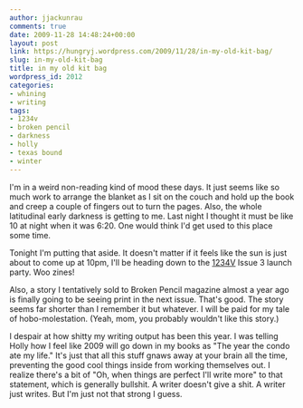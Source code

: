 ```yaml
---
author: jjackunrau
comments: true
date: 2009-11-28 14:48:24+00:00
layout: post
link: https://hungryj.wordpress.com/2009/11/28/in-my-old-kit-bag/
slug: in-my-old-kit-bag
title: in my old kit bag
wordpress_id: 2012
categories:
- whining
- writing
tags:
- 1234v
- broken pencil
- darkness
- holly
- texas bound
- winter
---
```


I'm in a weird non-reading kind of mood these days. It just seems like so much work to arrange the blanket as I sit on the couch and hold up the book and creep a couple of fingers out to turn the pages. Also, the whole latitudinal early darkness is getting to me. Last night I thought it must be like 10 at night when it was 6:20. One would think I'd get used to this place some time. 

Tonight I'm putting that aside. It doesn't matter if it feels like the sun is just about to come up at 10pm, I'll be heading down to the [1234V](http://1234V.ca) Issue 3 launch party. Woo zines!

Also, a story I tentatively sold to Broken Pencil magazine almost a year ago is finally going to be seeing print in the next issue. That's good. The story seems far shorter than I remember it but whatever. I will be paid for my tale of hobo-molestation. (Yeah, mom, you probably wouldn't like this story.) 

I despair at how shitty my writing output has been this year. I was telling Holly how I feel like 2009 will go down in my books as "The year the condo ate my life." It's just that all this stuff gnaws away at your brain all the time, preventing the good cool things inside from working themselves out. I realize there's a bit of "Oh, when things are perfect I'll write more" to that statement, which is generally bullshit. A writer doesn't give a shit. A writer just writes. But I'm just not that strong I guess.
